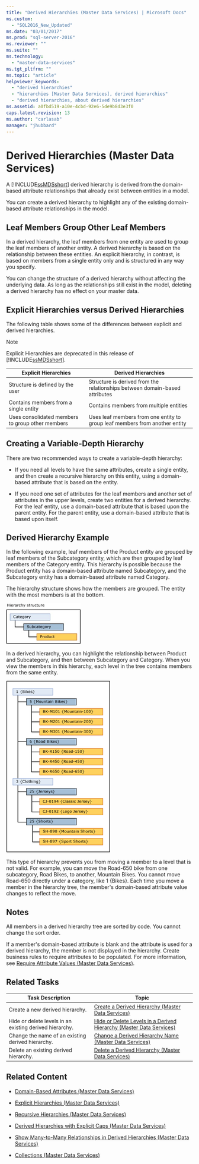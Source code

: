 ```yaml
---
title: "Derived Hierarchies (Master Data Services) | Microsoft Docs"
ms.custom: 
  - "SQL2016_New_Updated"
ms.date: "03/01/2017"
ms.prod: "sql-server-2016"
ms.reviewer: ""
ms.suite: ""
ms.technology: 
  - "master-data-services"
ms.tgt_pltfrm: ""
ms.topic: "article"
helpviewer_keywords: 
  - "derived hierarchies"
  - "hierarchies [Master Data Services], derived hierarchies"
  - "derived hierarchies, about derived hierarchies"
ms.assetid: a0fbd519-a10e-4cbd-92e6-5de9b8d3e3f0
caps.latest.revision: 13
ms.author: "carlasab"
manager: "jhubbard"
---
```

# Derived Hierarchies (Master Data Services)
  A [!INCLUDE[ssMDSshort](../a9notintoc/includes/ssmdsshort-md.md)] derived hierarchy is derived from the domain-based attribute relationships that already exist between entities in a model.  
  
 You can create a derived hierarchy to highlight any of the existing domain-based attribute relationships in the model.  
  
## Leaf Members Group Other Leaf Members  
 In a derived hierarchy, the leaf members from one entity are used to group the leaf members of another entity. A derived hierarchy is based on the relationship between these entities. An explicit hierarchy, in contrast, is based on members from a single entity only and is structured in any way you specify.  
  
 You can change the structure of a derived hierarchy without affecting the underlying data. As long as the relationships still exist in the model, deleting a derived hierarchy has no effect on your master data.  
  
## Explicit Hierarchies versus Derived Hierarchies  
 The following table shows some of the differences between explicit and derived hierarchies.  
  
> [!NOTE]  
>  Explicit Hierarchies are deprecated in this release of [!INCLUDE[ssMDSshort](../a9notintoc/includes/ssmdsshort-md.md)].  
  
|Explicit Hierarchies|Derived Hierarchies|  
|--------------------------|-------------------------|  
|Structure is defined by the user|Structure is derived from the relationships between domain-based attributes|  
|Contains members from a single entity|Contains members from multiple entities|  
|Uses consolidated members to group other members|Uses leaf members from one entity to group leaf members from another entity|  
  
## Creating a Variable-Depth Hierarchy  
 There are two recommended ways to create a variable-depth hierarchy:  
  
-   If you need all levels to have the same attributes, create a single entity, and then create a recursive hierarchy on this entity, using a domain-based attribute that is based on the entity.  
  
-   If you need one set of attributes for the leaf members and another set of attributes in the upper levels, create two entities for a derived hierarchy. For the leaf entity, use a domain-based attribute that is based upon the parent entity. For the parent entity, use a domain-based attribute that is based upon itself.  
  
## Derived Hierarchy Example  
 In the following example, leaf members of the Product entity are grouped by leaf members of the Subcategory entity, which are then grouped by leaf members of the Category entity. This hierarchy is possible because the Product entity has a domain-based attribute named Subcategory, and the Subcategory entity has a domain-based attribute named Category.  
  
 The hierarchy structure shows how the members are grouped. The entity with the most members is at the bottom.  
  
 ![Hierarchy Derived from Model Structure](../master-data-services/media/mds-conc-derived-hierarchy-structure.gif "Hierarchy Derived from Model Structure")  
  
 In a derived hierarchy, you can highlight the relationship between Product and Subcategory, and then between Subcategory and Category. When you view the members in this hierarchy, each level in the tree contains members from the same entity.  
  
 ![Mountain Bike Derived Hierarchy Example](../master-data-services/media/mds-conc-derived-hierarchy-example.gif "Mountain Bike Derived Hierarchy Example")  
  
 This type of hierarchy prevents you from moving a member to a level that is not valid. For example, you can move the Road-650 bike from one subcategory, Road Bikes, to another, Mountain Bikes. You cannot move Road-650 directly under a category, like 1 {Bikes}. Each time you move a member in the hierarchy tree, the member's domain-based attribute value changes to reflect the move.  
  
## Notes  
 All members in a derived hierarchy tree are sorted by code. You cannot change the sort order.  
  
 If a member's domain-based attribute is blank and the attribute is used for a derived hierarchy, the member is not displayed in the hierarchy. Create business rules to require attributes to be populated. For more information, see [Require Attribute Values &#40;Master Data Services&#41;](../master-data-services/require-attribute-values-master-data-services.md).  
  
## Related Tasks  
  
|Task Description|Topic|  
|----------------------|-----------|  
|Create a new derived hierarchy.|[Create a Derived Hierarchy &#40;Master Data Services&#41;](../master-data-services/create-a-derived-hierarchy-master-data-services.md)|  
|Hide or delete levels in an existing derived hierarchy.|[Hide or Delete Levels in a Derived Hierarchy &#40;Master Data Services&#41;](../master-data-services/hide-or-delete-levels-in-a-derived-hierarchy-master-data-services.md)|  
|Change the name of an existing derived hierarchy.|[Change a Derived Hierarchy Name &#40;Master Data Services&#41;](../master-data-services/change-a-derived-hierarchy-name-master-data-services.md)|  
|Delete an existing derived hierarchy.|[Delete a Derived Hierarchy &#40;Master Data Services&#41;](../master-data-services/delete-a-derived-hierarchy-master-data-services.md)|  
  
## Related Content  
  
-   [Domain-Based Attributes &#40;Master Data Services&#41;](../master-data-services/domain-based-attributes-master-data-services.md)  
  
-   [Explicit Hierarchies &#40;Master Data Services&#41;](../master-data-services/explicit-hierarchies-master-data-services.md)  
  
-   [Recursive Hierarchies &#40;Master Data Services&#41;](../master-data-services/recursive-hierarchies-master-data-services.md)  
  
-   [Derived Hierarchies with Explicit Caps &#40;Master Data Services&#41;](../master-data-services/derived-hierarchies-with-explicit-caps-master-data-services.md)  
  
-   [Show Many-to-Many Relationships in Derived Hierarchies &#40;Master Data Services&#41;](../master-data-services/show-many-to-many-relationships-in-derived-hierarchies-master-data-services.md)  
  
-   [Collections &#40;Master Data Services&#41;](../master-data-services/collections-master-data-services.md)  
  
  